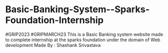 # Basic-Banking-System--Sparks-Foundation-Internship
#GRIP2023
#GRIPMARCH23
This is a Basic Banking system website made to complete internship at the sparks foundation under the domain of Web development
Made By : Shashank Srivastava
